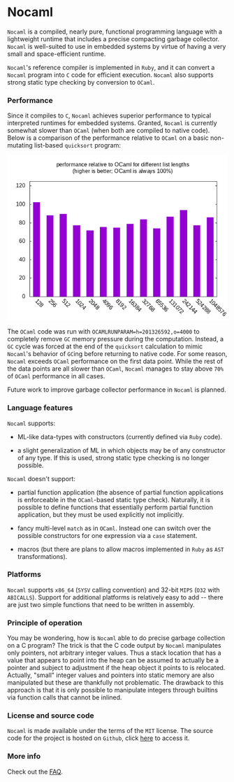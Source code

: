 # Nocaml

`Nocaml` is a compiled, nearly pure, functional programming language with a lightweight runtime that includes a precise compacting garbage collector. `Nocaml` is well-suited to use in embedded systems by virtue of having a very small and space-efficient runtime.

`Nocaml`'s reference compiler is implemented in `Ruby`, and it can convert a `Nocaml` program into `C` code for efficient execution. `Nocaml` also supports strong static type checking by conversion to `OCaml`.

### Performance

Since it compiles to `C`, `Nocaml` achieves superior performance to typical interpreted runtimes for embedded systems. Granted, `Nocaml` is currently somewhat slower than `OCaml` (when both are compiled to native code). Below is a comparison of the performance relative to `OCaml` on a basic non-mutating list-based `quicksort` program:

![barchart](https://raw.githubusercontent.com/AndreiBorac/nocaml.com/master/graph001.png)

The `OCaml` code was run with `OCAMLRUNPARAM=h=201326592,o=4000` to completely remove `GC` memory pressure during the computation. Instead, a `GC` cycle was forced at the end of the `quicksort` calculation to mimic `Nocaml`'s behavior of `GC`ing before returning to native code. For some reason, `Nocaml` exceeds `OCaml` performance on the first data point. While the rest of the data points are all slower than `OCaml`, `Nocaml` manages to stay above `70%` of `OCaml` performance in all cases.

Future work to improve garbage collector performance in `Nocaml` is planned.

### Language features

`Nocaml` supports:

* ML-like data-types with constructors (currently defined via `Ruby` code).

* a slight generalization of ML in which objects may be of any constructor of any type. If this is used, strong static type checking is no longer possible.

`Nocaml` doesn't support:

* partial function application (the absence of partial function applications is enforceable in the `OCaml`-based static type check). Naturally, it is possible to define functions that essentially perform partial function application, but they must be used explicitly not implicitly.

* fancy multi-level `match` as in `OCaml`. Instead one can switch over the possible constructors for one expression via a `case` statement.

* macros (but there are plans to allow macros implemented in `Ruby` as `AST` transformations).

### Platforms

`Nocaml` supports `x86_64` (`SYSV` calling convention) and 32-bit `MIPS` (`O32` with `ABICALLS`). Support for additional platforms is relatively easy to add -- there are just two simple functions that need to be written in assembly.

### Principle of operation

You may be wondering, how is `Nocaml` able to do precise garbage collection on a C program? The trick is that the C code output by `Nocaml` manipulates only pointers, not arbitrary integer values. Thus a stack location that has a value that appears to point into the heap can be assumed to actually be a pointer and subject to adjustment if the heap object it points to is relocated. Actually, "small" integer values and pointers into static memory are also manipulated but these are thankfully not problematic. The drawback to this approach is that it is only possible to manipulate integers through builtins via function calls that cannot be inlined.

### License and source code

`Nocaml` is made available under the terms of the `MIT` license. The source code for the project is hosted on `Github`, click [here](https://github.com/AndreiBorac/nocaml) to access it.

### More info

Check out the [FAQ](FAQ.md).
